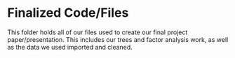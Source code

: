 # Finalized Code/Files

This folder holds all of our files used to create our final project paper/presentation. This includes our trees and factor analysis work, as well as the data we used imported and cleaned. 
